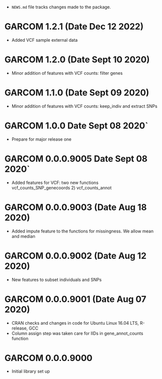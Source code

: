 * `NEWS.md` file tracks changes made to the package.

# GARCOM 1.2.1 (Date Dec 12 2022)
* Added VCF sample external data 

# GARCOM 1.2.0 (Date Sept 10 2020)
* Minor addition of features with VCF counts: filter genes

# GARCOM 1.1.0 (Date Sept 09 2020)
* Minor addition of features with VCF counts: keep_indiv and extract SNPs

# GARCOM 1.0.0 Date Sept 08 2020`
* Prepare for major release one

# GARCOM 0.0.0.9005 Date Sept 08 2020`
* Added features for VCF: two new functions vcf_counts_SNP_genecoords 2) vcf_counts_annot

# GARCOM 0.0.0.9003 (Date Aug 18 2020)
* Added impute feature to the functions for missingness. We allow mean and median 

# GARCOM 0.0.0.9002 (Date Aug 12 2020)

* New features to subset individuals and SNPs

# GARCOM 0.0.0.9001 (Date Aug 07 2020)
* CRAN checks and changes in code for Ubuntu Linux 16.04 LTS, R-release, GCC
* Column assign step was taken care for IIDs in gene_annot_counts function

# GARCOM 0.0.0.9000
* Initial library set up